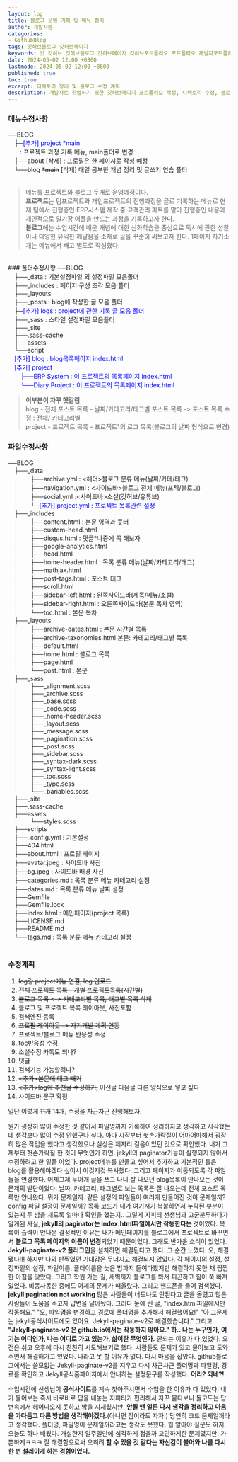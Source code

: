 ```yaml
---
layout: log
title: 블로그 운영 기획 및 메뉴 정리
author: 개발자씅
categories: 
- GithubBlog
tags: 깃허브블로그 깃허브페이지
keywords: 깃 깃허브 깃허브블로그 깃허브페이지 깃허브포트폴리오 포트폴리오 개발자포트폴리오 노션 개발자포트폴리오양식 개발자포트폴리오예시 국민취업지원제도 개발자채용 
date: 2024-05-02 12:00 +0800
lastmode: 2024-05-02 12:00 +0800
published: true
toc: true
excerpt: 디렉토리 정리 및 블로그 수정 계획
description: 개발자로 취업하기 위한 깃허브페이지 포트폴리오 작성, 디렉토리 수정, 블로그 운영 계획
---
```

### 메뉴수정사항
──BLOG<br>
  &emsp;├─<span style="color: blue;">[추가] project *main </span><br>
  &emsp;│ : 프로젝트 과정 기록 메뉴, main폴더로 변경<br>
  &emsp;├──<del>about</del> [삭제] : 프로필은 한 페이지로 작성 예정<br>
  &emsp;└──blog <del>*main</del> [삭제] 매일 공부한 개념 정리 및 글쓰기 연습 폴더<br>
  <br>
  > 메뉴를 프로젝트와 블로그 두개로 운영예정이다. <br>
  **프로젝트**는 팀프로젝트와 개인프로젝트의 진행과정을 글로 기록하는 메뉴로 현재 팀에서 진행중인  ERP시스템 제작 중 고객관리 파트를 맡아 진행중인 내용과 개인적으로 일기장 어플을 만드는 과정을 기록하고자 한다. <br>
  **블로그**에는 수업시간에 배운 개념에 대한 심화학습을 중심으로 독서에 관한 성찰이나 다양한 유익한 깨달음을 소재로 글을 꾸준히 써보고자 한다. 1페이지 자기소개는 메뉴에서 빼고 별도로 작성했다.

<br>
### 폴더수정사항
──BLOG<br>
  &emsp;├──_data : 기본설정파일 외 설정파일 모음폴더<br>
  &emsp;├──_includes : 페이지 구성 조각 모음 폴더<br>
  &emsp;├──_layouts<br>
  &emsp;├──_posts : blog에 작성한 글 모음 폴더<br>
  &emsp;├─<span style="color: blue;">[추가] logs : project에 관한 기록 글 모음 폴더</span><br>
  &emsp;├──_sass : 스타일 설정파일 모음폴더<br>
  &emsp;├──_site<br>
  &emsp;├──.sass-cache<br>
  &emsp;├──assets  <br>
  &emsp;└──script<br>
  &emsp;<span style="color: blue;">[추가] blog : blog목록페이지 index.html</span><br>
  &emsp;<span style="color: blue;">[추가] project <br>
    &emsp;&emsp;├──ERP System : 이 프로젝트의 목록페이지 index.html<br>
    &emsp;&emsp;└──Diary Project : 이 프로젝트의 목록페이지 index.html<br> </span>

 > **이부분이 자꾸 헷갈림** <br>
 blog - 전체 포스트 목록 - 날짜/카테고리/태그별 포스트 목록 
            -> 포스트 목록 수정 : 전체/ 카테고리별  
 project - 프로젝트 목록 - 프로젝트1의 로그 목록(블로그의 날짜 형식으로 변경)

### 파일수정사항
──BLOG<br>
  &emsp;├──_data<br>
  &emsp;│&emsp;&emsp;├──archive.yml : <헤더>블로그 분류 메뉴(날짜/카테/태그)<br>
  &emsp;│&emsp;&emsp;├──navigation.yml : <사이드바>블로그 전체 메뉴(프젝/블로그)<br>
  &emsp;│&emsp;&emsp;├──social.yml :<사이드바>소셜(깃허브/유튜브)<br>
  &emsp;│&emsp;&emsp;└─<span style="color: blue;">[추가] project.yml : 프로젝트 목록관련 설정</span><br>
  &emsp;├──_includes<br>
  &emsp;│&emsp;&emsp;├──content.html : 본문 영역과 풋터<br>
  &emsp;│&emsp;&emsp;├──custom-head.html<br>
  &emsp;│&emsp;&emsp;├──disqus.html : 댓글*나중에 꼭 해보자<br>
  &emsp;│&emsp;&emsp;├──google-analytics.html <br>
  &emsp;│&emsp;&emsp;├──head.html<br>
  &emsp;│&emsp;&emsp;├──home-header.html : 목록 분류 메뉴(날짜/카테고리/태그)<br>
  &emsp;│&emsp;&emsp;├──mathjax.html<br>
  &emsp;│&emsp;&emsp;├──post-tags.html : 포스트 태그<br>
  &emsp;│&emsp;&emsp;├──scroll.html<br>
  &emsp;│&emsp;&emsp;├──sidebar-left.html : 왼쪽사이드바(제목/메뉴/소셜)<br>
  &emsp;│&emsp;&emsp;├──sidebar-right.html : 오른쪽사이드바(본문 목차 영역)<br>
  &emsp;│&emsp;&emsp;└──toc.html : 본문 목차<br>
  &emsp;├──_layouts<br>
  &emsp;│&emsp;&emsp;├──archive-dates.html : 본문 시간별 목록<br>
  &emsp;│&emsp;&emsp;├──archive-taxonomies.html 본문: 카테고리/태그별 목록<br>
  &emsp;│&emsp;&emsp;├──default.html <br>
  &emsp;│&emsp;&emsp;├──home.html : 블로그 목록<br>
  &emsp;│&emsp;&emsp;├──page.html<br>
  &emsp;│&emsp;&emsp;└──post.html : 본문<br>
  &emsp;├──_sass<br>
  &emsp;│&emsp;&emsp;├──_alignment.scss<br>
  &emsp;│&emsp;&emsp;├──_archive.scss<br>
  &emsp;│&emsp;&emsp;├──_base.scss<br>
  &emsp;│&emsp;&emsp;├──_code.scss<br>
  &emsp;│&emsp;&emsp;├──_home-header.scss<br>
  &emsp;│&emsp;&emsp;├──_layout.scss<br>
  &emsp;│&emsp;&emsp;├──_message.scss<br>
  &emsp;│&emsp;&emsp;├──_pagination.scss<br>
  &emsp;│&emsp;&emsp;├──_post.scss<br>
  &emsp;│&emsp;&emsp;├──_sidebar.scss<br>
  &emsp;│&emsp;&emsp;├──_syntax-dark.scss<br>
  &emsp;│&emsp;&emsp;├──_syntax-light.scss<br>
  &emsp;│&emsp;&emsp;├──_toc.scss<br>
  &emsp;│&emsp;&emsp;├──_type.scss<br>
  &emsp;│&emsp;&emsp;└──_bariables.scss<br>
  &emsp;├──_site       <br>
  &emsp;├──.sass-cache<br>
  &emsp;├──assets<br>
  &emsp;│&emsp;&emsp;└──styles.scss<br>
  &emsp;├──scripts<br>
  &emsp;├──_config.yml : 기본설정<br>
  &emsp;├──404.html<br>
  &emsp;├──about.html : 프로필 페이지<br>
  &emsp;├──avatar.jpeg : 사이드바 사진<br>
  &emsp;├──bg.jpeg : 사이드바 배경 사진<br>
  &emsp;├──categories.md : 목록 분류 메뉴 카테고리 설정<br>
  &emsp;├──dates.md : 목록 분류 메뉴 날짜 설정<br>
  &emsp;├──Gemfile<br>
  &emsp;├──Gemfile.lock<br>
  &emsp;├──index.html : 메인페이지(project 목록)<br>
  &emsp;├──LICENSE.md<br>
  &emsp;├──README.md<br>
  &emsp;└──tags.md : 목록 분류 메뉴 카테고리 설정<br>
  <br>

### 수정계획
  
  1. <DEL>log랑 project메뉴 연결, log 업로드</DEL>
  2. <DEL>전체 프로젝트 목록 - 개별 프로젝트목록(시간별)</DEL>
  3. <DEL>블로그 목록 <-> 카테고리별 목록, 태그별 목록 삭제</DEL>
  4. 블로그 및 프로젝트 목록 레이아웃, 사진포함
  4. <DEL>검색엔진 등록</DEL>
  5. <DEL>프로필 레이아웃 -> 자기개발 계획 연동</DEL>
  6. 프로젝트/블로그 메뉴 반응성 수정
  7. toc반응성 수정
  8. 소셜수정 카톡도 되나?
  9. 댓글
  10. 검색기능 가능할려나?
  12. <DEL><추가>본문에 태그 빼기</DEL>
  13. <DEL><추가>log에 추천글 수정하기,</DEL> 이전글 다음글 다른 양식으로 넣고 싶다
  14. 사이드바 문구 확정


  일단 이렇게 <DEL>11개</DEL> 14개, 수정을 차근차근 진행해보자. 

  뭔가 굉장히 많이 수정한 것 같아서 파일명까지 기록하여 정리하자고 생각하고 시작했는데 생각보다 많이 수정 안했구나 싶다. 아마 시작부터 헛손가락질이 어마어마해서 굉장히 많은 작업을 했다고 생각했으나 실상은 제자리 걸음이었던 것으로 확인했다. 내가 그제부터 헛손가락질 한 것이 무엇인가 하면. jekyll의 paginator기능이 실행되지 않아서 수정하려고 한 일들 이었다. project메뉴를 만들고 싶어서 추가하고 기본적인 틀은 blog를 활용해야겠다 싶어서 이것저것 복사했다. 그리고 페이지가 이동되도록 각 파일들을 연결했다. 어제그제 두어개 글을 쓰고 나니 잘 나오던 blog목록이 안나오는 것이 문제의 발단이었다. 날짜, 카테고리, 태그별로 보는 목록은 잘 나오는데 전체 포스트 목록만 안나왔다. 뭐가 문제일까. 같은 설정의 파일들이 여러개 만들어진 것이 문제일까? config 파일 설정이 문제일까? 목록 코드가 내가 여기저기 복붙하면서 누락된 부분이 있는지 두 밤을 새도록 얼마나 확인을 했는지.. 그렇게 지피티 선생님과 고군분투하다가 알게된 사실, **jekyll의 paginator는 index.html파일에서만 작동한다는 것**이었다. 목록이 출력이 안나온 결정적인 이유는 내가 메인페이지를 블로그에서 프로젝트로 바꾸면서 **블로그 목록 페이지의 이름이 변경**되었기 때문이었다. 그래도 반가운 소식이 있었다. **Jekyll-paginate-v2 플러그인**을 설치하면 해결된다고 했다. 그 순간 느꼈다. 오, 해결됐다!!! 하지만 나의 반짝였던 기대감은 무너지고 해결되지 않았다. 각 페이지의 설정, 설정파일의 설정, 파일이름, 폴더이름을 늦은 밤까지 들여다봤지만 해결하지 못한 채 찜찜한 아침을 맞았다. 그리고 학원 가는 길, 새벽까지 블로그를 봐서 피곤하고 힘이 쭉 빠져 있었다. 비몽사몽한 중에도 어제의 문제가 떠올랐다. 그리고 핸드폰을 들어 검색했다. **jekyll pagination not working** 많은 사람들이 너도나도 안된다고 글을 올렸고 많은 사람들이 도움을 주고자 답변을 달아놨다. 그러다 눈에 띈 글, "index.html파일에서만 작동해요." "오, 파일명을 변경하고 경로에 폴더명을 추가해서 해결했어요!" "아 그문제는 jekyll공식사이트에도 있어요. Jekyll-paginate-v2로 해결했습니다." 그리고 **"Jekyll-paginate-v2 은 github.io에서는 작동하지 않아요."  하.. 나는 누구인가, 여기는 어디인가, 나는 어디로 가고 있는가, 삶이란 무엇인가.** 안되는 이유가 다 있었다. 오전은 쉬고 오후에 다시 찬찬히 시도해보기로 했다. 사람들도 문제가 있고 물어보고 도와주면서 해결해가고 있었다. 나라고 못 할 이유가 없다. 다시 마음을 잡았다. github블로그에서는 쓸모없는 Jekyll-paginate-v2를 지우고 다시 차근차근 폴더명과 파일명, 경로를 확인하고 Jekyll공식홈페이지에서 안내하는 설정문구를 작성했다. **어라? 되네?!**

  수업시간에 선생님이 **공식사이트**를 계속 찾아주시면서 수업을 한 이유가 다 있었다. 내가 물어보는 즉시 바로바로 답을 내놓는 지피티가 편리해서 자꾸 묻다보니 돌고도는 답변속에서 헤어나오지 못하고 밤을 지새웠지만, **안될 땐 얼른 다시 생각을 정리하고 마음을 가다듬고 다른 방법을 생각해야겠다.**(아니면 잠이라도 자자.) 당연히 코드 문제일꺼라고 생각했다. 폴더명, 파일명이 문제일꺼라고는 생각도 못했다. 뭘 알아야 질문도 하지. 오늘도 하나 배웠다. 개설한지 일주일만에 심각하게 접을까 고민하게한 문제였지만, 가뿐하게ㅋㅋㅋ 잘 해결함으로써 오히려 **할 수 있을 것 같다는 자신감이 불어와 나를 다시 한 번 설레이게 하는 경험이었다.**